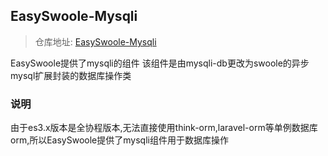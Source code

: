 ## EasySwoole-Mysqli

> 仓库地址: [EasySwoole-Mysqli](https://github.com/easy-swoole/mysqli)

EasySwoole提供了mysqli的组件
该组件是由mysqli-db更改为swoole的异步mysql扩展封装的数据库操作类

### 说明
由于es3.x版本是全协程版本,无法直接使用think-orm,laravel-orm等单例数据库orm,所以EasySwoole提供了mysqli组件用于数据库操作
